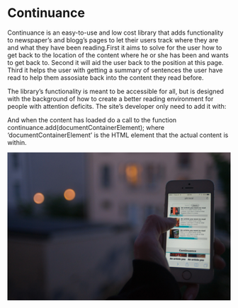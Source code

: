 # Continuance
Continuance is an easy-to-use and low cost library that adds
functionality to newspaper’s and blogg’s pages to let their users track where
they are and what they have been reading.First it aims to solve for the user how
to get back to the location of the content where he or she has been and wants to
get back to. Second it will aid the user back to the position at this page.
Third it helps the user with getting a summary of sentences the user have read
to help them assosiate back into the content they read before.

The library’s functionality is meant to be accessible for all, but is designed
with the background of how to create a better reading environment for people
with attention deficits.  The site’s developer only need to add it with: 
	<script src=”martinhj.net/continuum.js”></script> 

And when the content has loaded do a call to the function
	continuance.add(documentContainerElement); 
where ‘documentContainerElement’ is the HTML element that the actual content is
within.

![Alt text](continuance.jpg "Continuance")